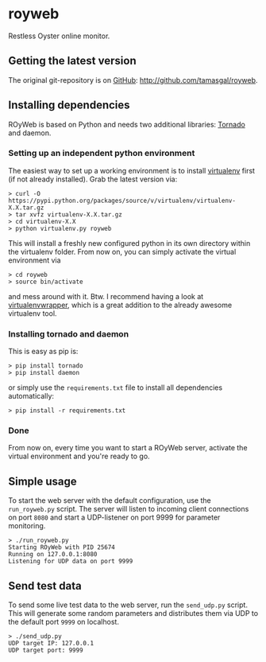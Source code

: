 royweb
======

Restless Oyster online monitor.

## Getting the latest version
The original git-repository is on [GitHub](http://github.com): <http://github.com/tamasgal/royweb>.

## Installing dependencies
ROyWeb is based on Python and needs two additional libraries: [Tornado](http://www.tornadoweb.org) and daemon.

### Setting up an independent python environment
The easiest way to set up a working environment is to install [virtualenv](http://virtualenv.readthedocs.org/en/latest/virtualenv.html#installation) first (if not already installed). Grab the latest version via:

    > curl -O https://pypi.python.org/packages/source/v/virtualenv/virtualenv-X.X.tar.gz
    > tar xvfz virtualenv-X.X.tar.gz
    > cd virtualenv-X.X
    > python virtualenv.py royweb

This will install a freshly new configured python in its own directory within the virtualenv folder.
From now on, you can simply activate the virtual environment via

    > cd royweb
    > source bin/activate

and mess around with it.
Btw. I recommend having a look at [virtualenvwrapper](http://virtualenvwrapper.readthedocs.org/en/latest/), which is a great addition to the already awesome virtualenv tool.

### Installing tornado and daemon
This is easy as pip is:

    > pip install tornado
    > pip install daemon

or simply use the `requirements.txt` file to install all dependencies automatically:

    > pip install -r requirements.txt

### Done

From now on, every time you want to start a ROyWeb server, activate the virtual environment and you're ready to go.


## Simple usage
To start the web server with the default configuration, use the `run_royweb.py` script.
The server will listen to incoming client connections on port `8080` and start a UDP-listener on port 9999 for parameter monitoring.

    > ./run_royweb.py 
    Starting ROyWeb with PID 25674
    Running on 127.0.0.1:8080
    Listening for UDP data on port 9999

## Send test data
To send some live test data to the web server, run the `send_udp.py` script. This will generate some random parameters and distributes them via UDP to the default port `9999` on localhost.

    > ./send_udp.py 
    UDP target IP: 127.0.0.1
    UDP target port: 9999

